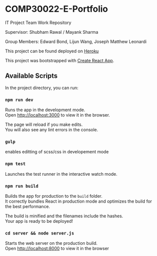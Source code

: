 # COMP30022-E-Portfolio
IT Project Team Work Repository

Supervisor: Shubham Rawal / Mayank Sharma

Group Members: Edward Bond, Lijun Wang, Joseph Matthew Leonardi

This project can be found deployed on [Heroku](comp30022-tbd-dev.herokuapp.com)

This project was bootstrapped with [Create React App](https://github.com/facebook/create-react-app).

## Available Scripts

In the project directory, you can run:

### `npm run dev`

Runs the app in the development mode.<br />
Open [http://localhost:3000](http://localhost:3000) to view it in the browser.

The page will reload if you make edits.<br />
You will also see any lint errors in the console.

### `gulp`

enables editting of scss/css in developement mode

### `npm test`

Launches the test runner in the interactive watch mode.

### `npm run build`

Builds the app for production to the `build` folder.<br />
It correctly bundles React in production mode and optimizes the build for the best performance.

The build is minified and the filenames include the hashes.<br />
Your app is ready to be deployed!

### `cd server && node server.js`

Starts the web server on the production build.<br/>
Open [http://localhost:8000](http://localhost:8000) to view it in the browser
